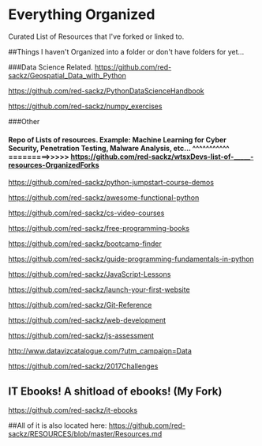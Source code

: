 # Everything Organized

Curated List of Resources that I've forked or linked to.

##Things I haven't Organized into a folder or don't have folders for yet... 

###Data Science Related.
https://github.com/red-sackz/Geospatial_Data_with_Python

https://github.com/red-sackz/PythonDataScienceHandbook

https://github.com/red-sackz/numpy_exercises

###Other

#### Repo of Lists of resources. Example: Machine Learning for Cyber Security, Penetration Testing, Malware Analysis, etc... ^^^^^^^^^^^ =========>>>>> https://github.com/red-sackz/wtsxDevs-list-of-_____-resources-OrganizedForks

https://github.com/red-sackz/python-jumpstart-course-demos

https://github.com/red-sackz/awesome-functional-python

https://github.com/red-sackz/cs-video-courses

https://github.com/red-sackz/free-programming-books

https://github.com/red-sackz/bootcamp-finder

https://github.com/red-sackz/guide-programming-fundamentals-in-python

https://github.com/red-sackz/JavaScript-Lessons

https://github.com/red-sackz/launch-your-first-website

https://github.com/red-sackz/Git-Reference

https://github.com/red-sackz/web-development

https://github.com/red-sackz/js-assessment

http://www.datavizcatalogue.com/?utm_campaign=Data

https://github.com/red-sackz/2017Challenges

## IT Ebooks! A shitload of ebooks!       (My Fork)

https://github.com/red-sackz/it-ebooks

##All of it is also located here: https://github.com/red-sackz/RESOURCES/blob/master/Resources.md

